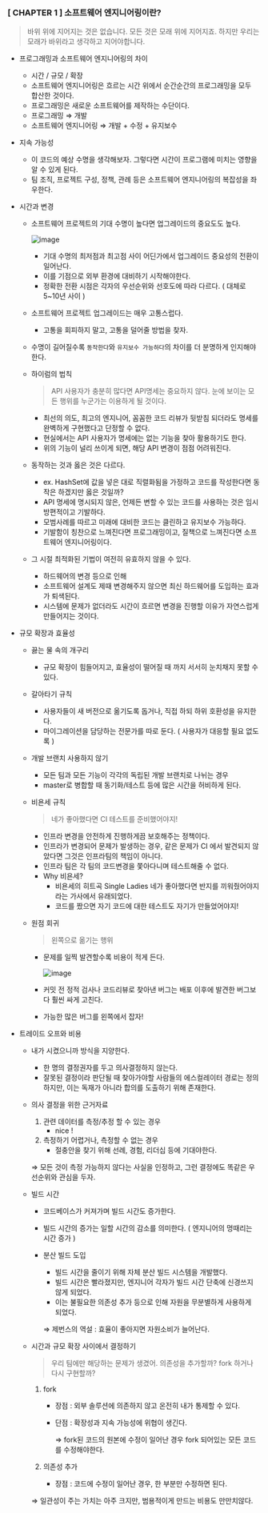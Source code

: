 ### [ CHAPTER 1 ] 소프트웨어 엔지니어링이란?

> 바위 위에 지어지는 것은 없습니다.
> 모든 것은 모래 위에 지어지죠.
> 하지만 우리는 모래가 바위라고 생각하고 지어야합니다.
>

- 프로그래밍과 소프트웨어 엔지니어링의 차이
    - 시간 / 규모 / 확장
    - 소프트웨어 엔지니어링은 흐르는 시간 위에서 순간순간의 프로그래밍을 모두 합산한 것이다.
    - 프로그래밍은 새로운 소프트웨어를 제작하는 수단이다.
    - 프로그래밍 ⇒ 개발
    - 소프트웨어 엔지니어링 ⇒ 개발 + 수정 + 유지보수


- 지속 가능성
    - 이 코드의 예상 수명을 생각해보자. 그렇다면 시간이 프로그램에 미치는 영향을 알 수 있게 된다.
    - 팀 조직, 프로젝트 구성, 정책, 관례 등은 소프트웨어 엔지니어링의 복잡성을 좌우한다.


- 시간과 변경
    - 소프트웨어 프로젝트의 기대 수명이 높다면 업그레이드의 중요도도 높다.

      ![image](https://github.com/ulimy/study/assets/18046394/0b4b8839-f25e-41ff-a1bb-ed563c31eb06)

        - 기대 수명의 최저점과 최고점 사이 어딘가에서 업그레이드 중요성의 전환이 일어난다.
        - 이를 기점으로 외부 환경에 대비하기 시작해야한다.
        - 정확한 전환 시점은 각자의 우선순위와 선호도에 따라 다르다. ( 대체로 5~10년 사이 )
    - 소프트웨어 프로젝트 업그레이드는 매우 고통스럽다.
        - 고통을 회피하지 말고, 고통을 덜어줄 방법을 찾자.
    - 수명이 길어질수록 `동작한다`와 `유지보수 가능하다`의 차이를 더 분명하게 인지해야한다.
    - 하이럼의 법칙

      > API 사용자가 충분히 많다면 API명세는 중요하지 않다.
      눈에 보이는 모든 행위를 누군가는 이용하게 될 것이다.
      >
        - 최선의 의도, 최고의 엔지니어, 꼼꼼한 코드 리뷰가 뒷받침 되더라도 명세를 완벽하게 구현했다고 단정할 수 없다.
        - 현실에서는 API 사용자가 명세에는 없는 기능을 찾아 활용하기도 한다.
        - 위의 기능이 널리 쓰이게 되면, 해당 API 변경이 점점 어려워진다.
    - 동작하는 것과 옳은 것은 다르다.
        - ex. HashSet에 값을 넣은 대로 직렬화됨을 가정하고 코드를 작성한다면 동작은 하겠지만 옳은 것일까?
        - API 명세에 명시되지 않은, 언제든 변할 수 있는 코드를 사용하는 것은 임시방편적이고 기발하다.
        - 모범사례를 따르고 미래에 대비한 코드는 클린하고 유지보수 가능하다.
        - 기발함이 칭찬으로 느껴진다면 프로그래밍이고, 질책으로 느껴진다면 소프트웨어 엔지니어링이다.
    - 그 시절 최적화된 기법이 여전히 유효하지 않을 수 있다.
        - 하드웨어의 변경 등으로 인해
        - 소프트웨어 설계도 제때 변경해주지 않으면 최신 하드웨어를 도입하는 효과가 퇴색된다.
        - 시스템에 문제가 없더라도 시간이 흐르면 변경을 진행할 이유가 자연스럽게 만들어지는 것이다.


- 규모 확장과 효율성
    - 끓는 물 속의 개구리
        - 규모 확장이 힘들어지고, 효율성이 떨어질 때 까지 서서히 눈치채지 못할 수 있다.
    - 갈아타기 규칙
        - 사용자들이 새 버전으로 옮기도록 돕거나, 직접 하되 하위 호환성을 유지한다.
        - 마이그레이션을 담당하는 전문가를 따로 둔다. ( 사용자가 대응할 필요 없도록 )
    - 개발 브랜치 사용하지 않기
        - 모든 팀과 모든 기능이 각각의 독립된 개발 브랜치로 나뉘는 경우
        - master로 병합할 때 동기화/테스트 등에 많은 시간을 허비하게 된다.
    - 비욘세 규칙

      > 네가 좋아했다면 CI 테스트를 준비했어야지!
      >
        - 인프라 변경을 안전하게 진행하게끔 보호해주는 정책이다.
        - 인프라가 변경되어 문제가 발생하는 경우, 같은 문제가 CI 에서 발견되지 않았다면 그것은 인프라팀의 책임이 아니다.
        - 인프라 팀은 각 팀의 코드변경을 쫓아다니며 테스트해줄 수 없다.
        - Why 비욘세?
            - 비욘세의 히트곡 Single Ladies 네가 좋아했다면 반지를 끼워줬어야지 라는 가사에서 유래되었다.
            - 코드를 짰으면 자기 코드에 대한 테스트도 자기가 만들었어야지!
    - 원점 회귀

      > 왼쪽으로 옮기는 행위
      >
        - 문제를 일찍 발견할수록 비용이 적게 든다.

          ![image](https://github.com/ulimy/study/assets/18046394/c4c78902-fae6-4fea-b32d-decda748ea5d)

        - 커밋 전 정적 검사나 코드리뷰로 찾아낸 버그는 배포 이후에 발견한 버그보다 훨씬 싸게 고친다.
        - 가능한 많은 버그를 왼쪽에서 잡자!


- 트레이드 오프와 비용
    - 내가 시켰으니까 방식을 지양한다.
        - 한 명의 결정권자를 두고 의사결정하지 않는다.
        - 잘못된 결정이라 판단될 때 찾아가야할 사람들의 에스컬레이터 경로는 정의하지만, 이는 독재가 아니라 합의를 도출하기 위해 존재한다.
    - 의사 결정을 위한 근거자료
        1. 관련 데이터를 측정/추정 할 수 있는 경우
            - nice !
        2. 측정하기 어렵거나, 측정할 수 없는 경우
            - 절충안을 찾기 위해 선례, 경험, 리더십 등에 기대야한다.

      ⇒ 모든 것이 측정 가능하지 않다는 사실을 인정하고, 그런 결정에도 똑같은 우선순위와 관심을 두자.

    - 빌드 시간
        - 코드베이스가 커져가며 빌드 시간도 증가한다.
        - 빌드 시간의 증가는 일할 시간의 감소를 의미한다. ( 엔지니어의 멍때리는 시간 증가 )
        - 분산 빌드 도입
            - 빌드 시간을 줄이기 위해 자체 분산 빌드 시스템을 개발했다.
            - 빌드 시간은 빨라졌지만, 엔지니어 각자가 빌드 시간 단축에 신경쓰지 않게 되었다.
            - 이는 불필요한 의존성 추가 등으로 인해 자원을 무분별하게 사용하게 되었다.

          ⇒ 제번스의 역설 : 효율이 좋아지면 자원소비가 늘어난다.

    - 시간과 규모 확장 사이에서 결정하기

      > 우리 팀에만 해당하는 문제가 생겼어. 의존성을 추가할까? fork 하거나 다시 구현할까?
      >
        1. fork
            - 장점 : 외부 솔루션에 의존하지 않고 온전히 내가 통제할 수 있다.
            - 단점 : 확장성과 지속 가능성에 위협이 생긴다.

              ⇒ fork된 코드의 원본에 수정이 일어난 경우 fork 되어있는 모든 코드를 수정해야한다.

        2. 의존성 추가
            - 장점 : 코드에 수정이 일어난 경우, 한 부분만 수정하면 된다.

      ⇒ 일관성이 주는 가치는 아주 크지만, 범용적이게 만드는 비용도 만만치않다.
